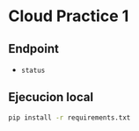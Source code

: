 # Cloud Practice 1

## Endpoint
- `status`

## Ejecucion local 
```bash
pip install -r requirements.txt
